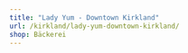```yaml
---
title: "Lady Yum - Downtown Kirkland"
url: /kirkland/lady-yum-downtown-kirkland/
shop: Bäckerei
---
```

